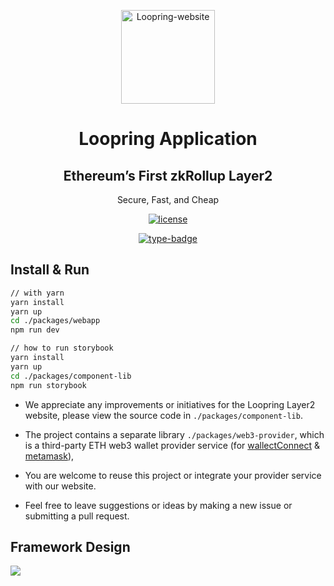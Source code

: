 <p align="center">
  <a href="https://github.com/Loopring/loopring-web-v2" rel="noopener" target="_blank"><img width="150" src="https://loopring.org/images/logo.svg" alt="Loopring-website"></a>
</p>


<h1 align="center">Loopring Application</h1>
<div align="center">
<h2>Ethereum’s First zkRollup Layer2</h2>
<p>Secure, Fast, and Cheap</p>

[![license](https://img.shields.io/badge/license-GPL-blue)](https://github.com/Loopring/loopring-web-v2/master/LICENSE)

[![type-badge](https://img.shields.io/npm/types/react-data-grid)](https://www.npmjs.com/package/react-data-grid)
 
<!-- [![Materi-UI](https://img.shields.io/npm/types/react-data-grid)](https://www.npmjs.com/package/react-data-grid) -->

</div>

## Install & Run 

```sh
// with yarn
yarn install
yarn up
cd ./packages/webapp
npm run dev

// how to run storybook 
yarn install 
yarn up 
cd ./packages/component-lib
npm run storybook
``` 
- We appreciate any improvements or initiatives for the Loopring Layer2 website, please view the source code in `./packages/component-lib`.

- The project contains a separate library `./packages/web3-provider`, which is a third-party ETH web3 wallet provider service (for [wallectConnect](https://walletconnect.com/) & [metamask](https://metamask.io/)), 

- You are welcome to reuse this project or integrate your provider service with our website. 

- Feel free to leave suggestions or ideas by making a new issue or submitting a pull request.


## Framework Design

![](https://static.loopring.io/Loopring%20framwork.png)
